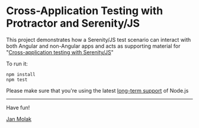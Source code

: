 # Cross-Application Testing with Protractor and Serenity/JS

This project demonstrates how a Serenity/JS test scenario can interact with both Angular and non-Angular apps
and acts as supporting material for 
"[Cross-application testing with Serenity/JS](https://janmolak.com/cross-application-testing-with-serenity-js-4103a272b75b)"

To run it:
```
npm install
npm test
```

Please make sure that you're using the latest [long-term support](https://nodejs.org/en/download/) of Node.js

----

Have fun!

[Jan Molak](https://janmolak.com)
